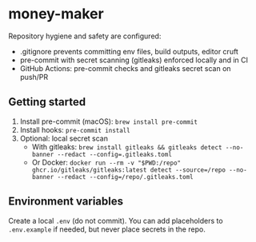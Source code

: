 # money-maker

Repository hygiene and safety are configured:

- .gitignore prevents committing env files, build outputs, editor cruft
- pre-commit with secret scanning (gitleaks) enforced locally and in CI
- GitHub Actions: pre-commit checks and gitleaks secret scan on push/PR

## Getting started

1. Install pre-commit (macOS): `brew install pre-commit`
2. Install hooks: `pre-commit install`
3. Optional: local secret scan
   - With gitleaks: `brew install gitleaks && gitleaks detect --no-banner --redact --config=.gitleaks.toml`
   - Or Docker: `docker run --rm -v "$PWD:/repo" ghcr.io/gitleaks/gitleaks:latest detect --source=/repo --no-banner --redact --config=/repo/.gitleaks.toml`

## Environment variables

Create a local `.env` (do not commit). You can add placeholders to `.env.example` if needed, but never place secrets in the repo.
